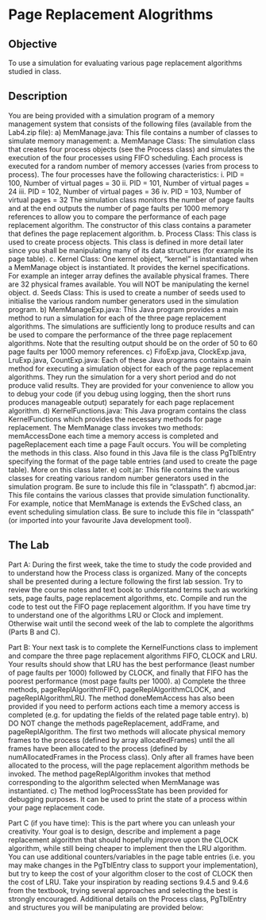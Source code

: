 # Page Replacement Alogrithms
## Objective
To use a simulation for evaluating various page replacement algorithms studied in class.

## Description
You are being provided with a simulation program of a memory management system that consists of the following files (available from the Lab4.zip file):
a) MemManage.java: This file contains a number of classes to simulate memory
management:
a. MemManage Class: The simulation class that creates four process objects (see
the Process class) and simulates the execution of the four processes using FIFO scheduling. Each process is executed for a random number of memory accesses (varies from process to process). The four processes have the following characteristics:
i. PID = 100, Number of virtual pages = 30
ii. PID = 101, Number of virtual pages = 24
iii. PID = 102, Number of virtual pages = 36
iv. PID = 103, Number of virtual pages = 32
The simulation class monitors the number of page faults and at the end outputs the number of page faults per 1000 memory references to allow you to compare the performance of each page replacement algorithm. The constructor of this class contains a parameter that defines the page replacement algorithm.
b. Process Class: This class is used to create process objects. This class is defined in more detail later since you shall be manipulating many of its data structures (for example its page table).
c. Kernel Class: One kernel object, “kernel” is instantiated when a MemManage object is instantiated. It provides the kernel specifications. For example an integer array defines the available physical frames. There are 32 physical frames available. You will NOT be manipulating the kernel object.
d. Seeds Class: This is used to create a number of seeds used to initialise the various random number generators used in the simulation program.
b) MemManageExp.java: This Java program provides a main method to run a simulation for each of the three page replacement algorithms. The simulations are sufficiently long to produce results and can be used to compare the performance of the three page replacement algorithms. Note that the resulting output should be on the order of 50 to 60 page faults per 1000 memory references.
c) FifoExp.java, ClockExp.java, LruExp.java, CountExp.java: Each of these Java programs contains a main method for executing a simulation object for each of the page replacement algorithms. They run the simulation for a very short period and do not produce valid results. They are provided for your convenience to allow you to debug your code (if you debug using logging, then the short runs produces manageable output) separately for each page replacement algorithm.
d) KernelFunctions.java: This Java program contains the class KernelFunctions which provides the necessary methods for page replacement. The MemManage class invokes two methods: memAccessDone each time a memory access is completed and pageReplacement each time a page Fault occurs. You will be completing the methods in this class. Also found in this Java file is the class PgTblEntry specifying the format of the page table entries (and used to create the page table). More on this class later.
e) colt.jar: This file contains the various classes for creating various random number generators used in the simulation program. Be sure to include this file in “classpath”.
f) abcmod.jar: This file contains the various classes that provide simulation functionality. For example, notice that MemManage is extends the EvSched class, an event scheduling simulation class. Be sure to include this file in “classpath” (or imported into your favourite Java development tool).

## The Lab
Part A: During the first week, take the time to study the code provided and to understand how the Process class is organized. Many of the concepts shall be presented during a lecture following the first lab session. Try to review the course notes and text book to understand terms such as working sets, page faults, page replacement algorithms, etc. Compile and run the code to test out the FIFO page replacement algorithm. If you have time try to understand one of the algorithms LRU or Clock and implement. Otherwise wait until the second week of the lab to complete the algorithms (Parts B and C).

Part B: Your next task is to complete the KernelFunctions class to implement and compare the three page replacement algorithms FIFO, CLOCK and LRU. Your results should show that LRU has the best performance (least number of page faults per 1000) followed by CLOCK, and finally that FIFO has the poorest performance (most page faults per 1000).
a) Complete the three methods, pageReplAlgorithmFIFO, pageReplAlgorithmCLOCK, and pageReplAlgorithmLRU. The method doneMemAccess has also been provided if you need to perform actions each time a memory access is completed (e.g. for updating the fields of the related page table entry).
b) DO NOT change the methods pageReplacement, addFrame, and pageReplAlgorithm. The first two methods will allocate physical memory frames to the process (defined by array allocatedFrames) until the all frames have been allocated to the process (defined by numAllocatedFrames in the Process class). Only after all frames have been allocated to the process, will the page replacement algorithm methods be invoked. The method pageReplAlgorithm invokes that method corresponding to the algorithm selected when MemManage was instantiated.
c) The method logProcessState has been provided for debugging purposes. It can be used to print the state of a process within your page replacement code.

Part C (if you have time): This is the part where you can unleash your creativity. Your goal is to design, describe and implement a page replacement algorithm that should hopefully improve upon the CLOCK algorithm, while still being cheaper to implement then the LRU algorithm. You can use additional counters/variables in the page table entries (i.e. you may make changes in the PgTblEntry class to support your implementation), but try to keep the cost of your algorithm closer to the cost of CLOCK then the cost of LRU. Take your inspiration by reading sections 9.4.5 and 9.4.6 from the textbook, trying several approaches and selecting the best is strongly encouraged.
Additional details on the Process class, PgTblEntry and structures you will be manipulating are provided below:
